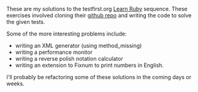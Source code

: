 
These are my solutions to the testfirst.org [Learn Ruby](http://testfirst.org/learn_ruby) sequence. These exercises involved cloning their [github repo](https://github.com/alexch/learn_ruby) and writing the code to solve the given tests.

Some of the more interesting problems include:
 * writing an XML generator (using method_missing)
 * writing a performance monitor
 * writing a reverse polish notation calculator
 * writing an extension to Fixnum to print numbers in English.

I'll probably be refactoring some of these solutions in the coming days or weeks.

